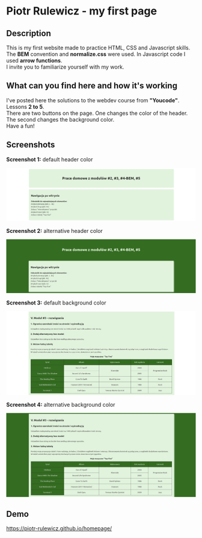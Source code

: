 # Piotr Rulewicz - my first page

## Description

This is my first website made to practice HTML, CSS and Javascript skills.<br>
The **BEM** convention and **normalize.css** were used. In Javascript code I used **arrow functions**.<br>
I invite you to familiarize yourself with my work.

## What can you find here and how it's working

I've posted here the solutions to the webdev course from **"Youcode"**. Lessons **2 to 5**.<br>
There are two buttons on the page. One changes the color of the header. The second changes the background color.<br>
Have a fun!

## Screenshots

**Screenshot 1:** default header color

![Screenshot 1: default header color](/img/6_screen-homepage_readme.jpg)

**Screenshot 2:** alternative header color

![Screenshot 2: alternative header color](/img/7_screen-homepage_readme.jpg)

**Screenshot 3:** default background color

![Screenshot 3: default background color](/img/8_screen-homepage_readme.jpg)

**Screenshot 4:** alternative background color

![Screenshot 4: alternative background color](/img/9_screen-homepage_readme.jpg)

## Demo

https://piotr-rulewicz.github.io/homepage/
